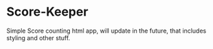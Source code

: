 # Score-Keeper

Simple Score counting html app, will update in the future, that includes styling and other stuff.
